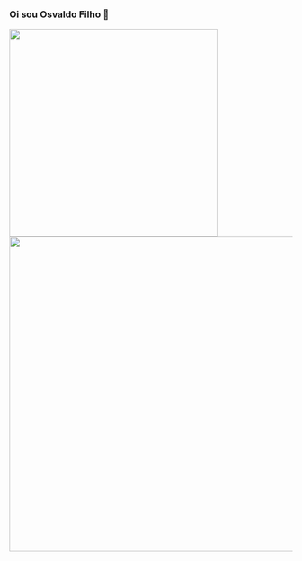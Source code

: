### Oi sou Osvaldo Filho 👋
 
 <div>
  <a href="https://github.com/dicolof">
  <img width="370em" src="https://github-readme-stats.vercel.app/api?username=dicolof&show_icons=true&theme=dracula&include_all_commits=true&count_private=true"/>
  <img width="560em" src="https://github-readme-stats.vercel.app/api/top-langs/?username=dicolof&layout=compact&langs_count=7&theme=dracula"/>
</div>
